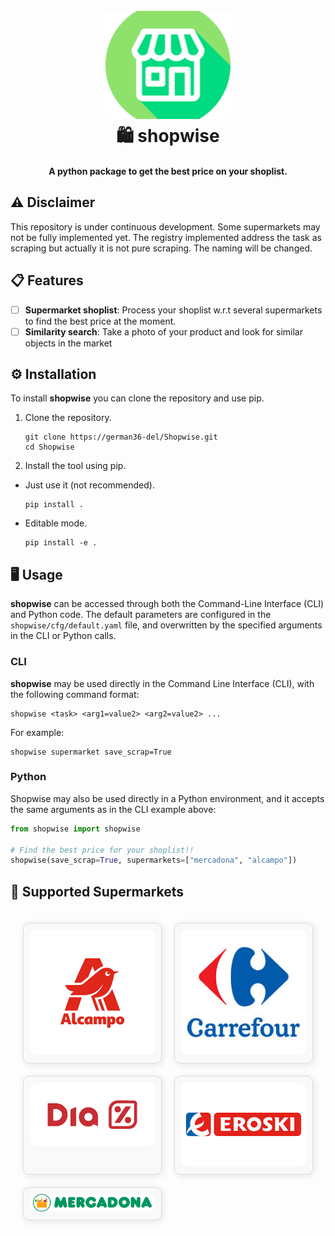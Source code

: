 <h1 align="center">
  <br>
  <img src="shopwise/assets/Icon_shopwise.png" alt="shopwise_icon" width="200">
  <br>
  🛍️ shopwise
  <br>
</h1>

<h4 align="center">A python package to get the best price on your shoplist.</h4>


## ⚠️ Disclaimer

This repository is under continuous development. Some supermarkets may not be fully implemented yet. The registry implemented address the task as scraping but actually it is not pure scraping. The naming will be changed.

## 📋 Features

- [ ] **Supermarket shoplist**: Process your shoplist w.r.t several supermarkets to find the best price at the moment.
- [ ] **Similarity search**: Take a photo of your product and look for similar objects in the market

## ⚙️ Installation

To install **shopwise** you can clone the repository and use pip.

1. Clone the repository.

   ```ssh
   git clone https://german36-del/Shopwise.git
   cd Shopwise
   ```

2. Install the tool using pip.

- Just use it (not recommended).

  ```ssh
  pip install .
  ```

- Editable mode.

  ```ssh
  pip install -e .
  ```
## 🖥️ Usage

**shopwise** can be accessed through both the Command-Line Interface (CLI) and Python code. The default parameters are configured in the `shopwise/cfg/default.yaml` file, and overwritten by the specified arguments in the CLI or Python calls.

### CLI

**shopwise** may be used directly in the Command Line Interface (CLI), with the following command format:

```ssh
shopwise <task> <arg1=value2> <arg2=value2> ...
```

For example:

```ssh
shopwise supermarket save_scrap=True
```

### Python

Shopwise may also be used directly in a Python environment, and it accepts the same arguments as in the CLI example above:

```python
from shopwise import shopwise

# Find the best price for your shoplist!!
shopwise(save_scrap=True, supermarkets=["mercadona", "alcampo"])
```

## 🛒 Supported Supermarkets

<div style="display: grid; grid-template-columns: repeat(auto-fit, minmax(150px, 1fr)); gap: 20px; max-width: 1000px; margin: 0 auto; padding: 20px;">

<div style="border: 1px solid #ddd; border-radius: 10px; padding: 10px; text-align: center; background-color: #f9f9f9; box-shadow: 2px 2px 12px rgba(0, 0, 0, 0.1);">
        <img src="shopwise/assets/alcampo.png" alt="Supermarket 1" style="max-width: 100%; height: auto; border-radius: 10px;">
</div>

<div style="border: 1px solid #ddd; border-radius: 10px; padding: 10px; text-align: center; background-color: #f9f9f9; box-shadow: 2px 2px 12px rgba(0, 0, 0, 0.1);">
        <img src="shopwise/assets/carrefour.jpg" alt="Supermarket 2" style="max-width: 100%; height: auto; border-radius: 10px;">
</div>

<div style="border: 1px solid #ddd; border-radius: 10px; padding: 10px; text-align: center; background-color: #f9f9f9; box-shadow: 2px 2px 12px rgba(0, 0, 0, 0.1);">
        <img src="shopwise/assets/dia.png" alt="Supermarket 3" style="max-width: 100%; height: auto; border-radius: 10px;">
</div>

<div style="border: 1px solid #ddd; border-radius: 10px; padding: 10px; text-align: center; background-color: #f9f9f9; box-shadow: 2px 2px 12px rgba(0, 0, 0, 0.1);">
        <img src="shopwise/assets/eroski.png" alt="Supermarket 4" style="max-width: 100%; height: auto; border-radius: 10px;">
</div>

<div style="border: 1px solid #ddd; border-radius: 10px; padding: 10px; text-align: center; background-color: #f9f9f9; box-shadow: 2px 2px 12px rgba(0, 0, 0, 0.1);">
        <img src="shopwise/assets/mercadona.png" alt="Supermarket 5" style="max-width: 100%; height: auto; border-radius: 10px;">
</div>
</div>
